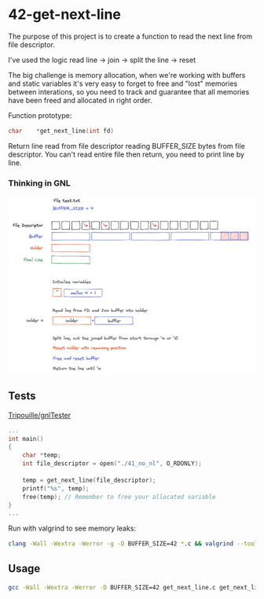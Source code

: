 # 42-get-next-line

The purpose of this project is to create a function to read the next line from file descriptor.

I've used the logic read line -> join -> split the line -> reset

The big challenge is memory allocation, when we're working with buffers and static variables it's very easy to forget to free and "lost" memories between interations, so you need to track and guarantee that all memories have been freed and allocated in right order.

Function prototype:
```c
char	*get_next_line(int fd)
```
Return line read from file descriptor reading BUFFER_SIZE bytes from file descriptor. You can't read entire file then return, you need to print line by line.

### Thinking in GNL
![GNL](./assets/draw-gnl.png)

## Tests
[Tripouille/gnlTester](https://github.com/Tripouille/gnlTester)

```c
...
int main()
{
    char *temp;
	int file_descriptor = open("./41_no_nl", O_RDONLY);

	temp = get_next_line(file_descriptor);
	printf("%s", temp);
	free(temp); // Remember to free your allocated variable
}
...
```

Run with valgrind to see memory leaks:
```sh
clang -Wall -Wextra -Werror -g -D BUFFER_SIZE=42 *.c && valgrind --tool=memcheck -q --leak-check=full --show-leak-kinds=all -s --track-origins=yes ./a.out | cat -e
```

## Usage

```sh
gcc -Wall -Wextra -Werror -D BUFFER_SIZE=42 get_next_line.c get_next_line_utils.c
```
